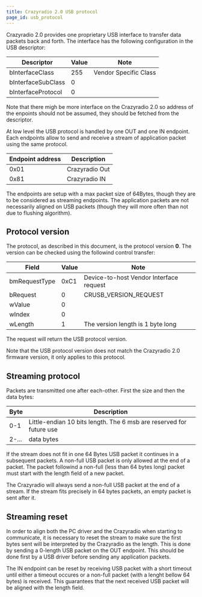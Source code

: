 ```yaml
---
title: Crazyradio 2.0 USB protocol
page_id: usb_protocol
---
```


Crazyradio 2.0 provides one proprietary USB interface to transfer data packets back and forth.
The interface has the following configuration in the USB descriptor:

| Descriptor         | Value | Note                  |
|--------------------|-------|-----------------------|
| bInterfaceClass    | 255   | Vendor Specific Class |
| bInterfaceSubClass | 0     |                       |
| bInterfaceProtocol | 0     |                       |

Note that there migh be more interface on the Crazyradio 2.0 so address of the enpoints should not be assumed,
they should be fetched from the descriptor.

At low level the USB protocol is handled by one OUT and one IN endpoint.
Each endpoints allow to send and receive a stream of application packet using the same protocol.

| Endpoint address | Description    |
|------------------|----------------|
| 0x01             | Crazyradio Out |
| 0x81             | Crazyradio IN  |

The endpoints are setup with a max packet size of 64Bytes, though they are to be considered as streaming endpoints.
The application packets are not necessarily aligned on USB packets (though they will more often than not due to flushing algorithm).

## Protocol version

The protocol, as described in this document, is the protocol version **0**.
The version can be checked using the followind control transfer:

| Field         | Value | Note                                    |
|---------------|-------|-----------------------------------------|
| bmRequestType | 0xC1  | Device-to-host Vendor Interface request |
| bRequest      | 0     | CRUSB_VERSION_REQUEST                   |
| wValue        | 0     |                                         |
| wIndex        | 0     |                                         |
| wLength       | 1     | The version length is 1 byte long       |

The request will return the USB protocol version.

Note that the USB protocol version does not match the Crazyradio 2.0 firmware version, it only applies to this protocol.

## Streaming protocol

Packets are transmitted one after each-other. First the size and then the data bytes:

| Byte | Description                                                         |
|------|---------------------------------------------------------------------|
| 0-1  | Little-endian 10 bits length. The 6 msb are reserved for future use |
| 2-...| data bytes                                                          |

If the stream does not fit in one 64 Bytes USB packet it continues in a subsequent packets.
A non-full USB packet is only allowed at the end of a packet.
The packet followind a non-full (less than 64 bytes long) packet must start with the length field of a new packet.

The Crazyradio will always send a non-full USB packet at the end of a stream. If the stream fits precisely in 64 bytes
packets, an empty packet is sent after it.

## Streaming reset

In order to align both the PC driver and the Crazyradio when starting to communicate, it is necessary to reset the
stream to make sure the first bytes sent will be interpreted by the Crazyradio as the length. This is done by sending
a 0-length USB packet on the OUT endpoint. This should be done first by a USB driver before sending any application
packets.

The IN endpoint can be reset by receiving USB packet with a short timeout until either a timeout occures or a non-full
packet (with a lenght bellow 64 bytes) is received. This guarantees that the next received USB packet will be
aligned with the length field.

